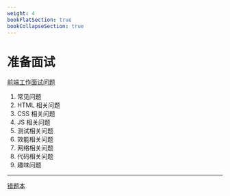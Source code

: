```yaml
---
weight: 4
bookFlatSection: true
bookCollapseSection: true
---
```


# 准备面试

[前端工作面试问题](https://h5bp.org/Front-end-Developer-Interview-Questions/translations/chinese/)
1. 常见问题
1. HTML 相关问题
1. CSS 相关问题
1. JS 相关问题
1. 测试相关问题
1. 效能相关问题
1. 网络相关问题
1. 代码相关问题
1. 趣味问题

---

[错题本](/docs/3.面试/错题本/)
